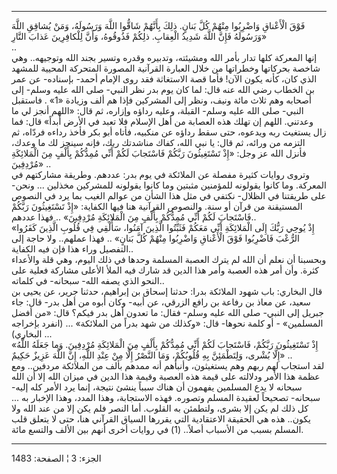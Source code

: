 ------------------------------------------------------------------------

فَوْقَ الْأَعْناقِ وَاضْرِبُوا مِنْهُمْ كُلَّ بَنانٍ. ذلِكَ بِأَنَّهُمْ شَاقُّوا اللَّهَ وَرَسُولَهُ، وَمَنْ يُشاقِقِ
اللَّهَ وَرَسُولَهُ فَإِنَّ اللَّهَ شَدِيدُ الْعِقابِ. ذلِكُمْ فَذُوقُوهُ، وَأَنَّ لِلْكافِرِينَ عَذابَ
النَّارِ»  
..  
إنها المعركة كلها تدار بأمر الله ومشيئته، وتدبيره وقدره وتسير بجند الله
وتوجيهه.. وهي شاخصة بحركاتها وخطراتها من خلال العبارة القرآنية المصورة
المتحركة المحيية للمشهد الذي كان، كأنه يكون الآن! فأما قصة الاستغاثة فقد
روى الإمام أحمد- بإسناده- عن عمر بن الخطاب رضي الله عنه قال: لما كان يوم
بدر نظر النبي- صلى الله عليه وسلم- إلى أصحابه وهم ثلاث مائة ونيف، ونظر
إلى المشركين فإذا هم ألف وزيادة «1» . فاستقبل النبي- صلى الله عليه وسلم-
القبلة، وعليه رداؤه وإزاره، ثم قال: «اللهم أنجز لي ما وعدتني. اللهم إن
تهلك هذه العصابة من أهل الإسلام فلا تعبد في الأرض أبداً» قال: فما زال
يستغيث ربه ويدعوه، حتى سقط رداؤه عن منكبيه، فأتاه أبو بكر فأخذ رداءه
فردّاه، ثم التزمه من ورائه، ثم قال: يا نبي الله، كفاك مناشدتك ربك، فإنه
سينجز لك ما وعدك، فأنزل الله عز وجل: «إِذْ تَسْتَغِيثُونَ رَبَّكُمْ فَاسْتَجابَ لَكُمْ أَنِّي
مُمِدُّكُمْ بِأَلْفٍ مِنَ الْمَلائِكَةِ مُرْدِفِينَ» ..  
وتروى روايات كثيرة مفصلة عن الملائكة في يوم بدر: عددهم. وطريقة مشاركتهم
في المعركة. وما كانوا يقولونه للمؤمنين مثبتين وما كانوا يقولونه للمشركين
مخذلين ... ونحن- على طريقتنا في الظلال- نكتفي في مثل هذا الشأن من عوالم
الغيب بما يرد في النصوص المستيقنة من قرآن أو سنة. والنصوص القرآنية هنا
فيها الكفاية: «إِذْ تَسْتَغِيثُونَ رَبَّكُمْ فَاسْتَجابَ لَكُمْ أَنِّي مُمِدُّكُمْ بِأَلْفٍ مِنَ الْمَلائِكَةِ
مُرْدِفِينَ» .. فهذا عددهم..  
«إِذْ يُوحِي رَبُّكَ إِلَى الْمَلائِكَةِ أَنِّي مَعَكُمْ فَثَبِّتُوا الَّذِينَ آمَنُوا، سَأُلْقِي فِي قُلُوبِ
الَّذِينَ كَفَرُوا الرُّعْبَ فَاضْرِبُوا فَوْقَ الْأَعْناقِ وَاضْرِبُوا مِنْهُمْ كُلَّ بَنانٍ» .. فهذا
عملهم.. ولا حاجة إلى التفصيل وراء هذا فإن فيه الكفاية..  
وبحسبنا أن نعلم أن الله لم يترك العصبة المسلمة وحدها في ذلك اليوم، وهي
قلة والأعداء كثرة. وأن أمر هذه العصبة وأمر هذا الدين قد شارك فيه الملأ
الأعلى مشاركة فعلية على النحو الذي يصفه الله- سبحانه- في كلماته..  
قال البخاري: باب شهود الملائكة بدرا: حدثنا إسحاق بن إبراهيم، حدثنا جرير،
عن يحيى بن سعيد، عن معاذ بن رفاعة بن رافع الزرقي، عن أبيه- وكان أبوه من
أهل بدر- قال: جاء جبريل إلى النبي- صلى الله عليه وسلم- فقال: ما تعدون
أهل بدر فيكم؟ قال: «من أفضل المسلمين» - أو كلمة نحوها- قال: «وكذلك من
شهد بدراً من الملائكة» ... (انفرد بإخراجه البخاري) ...  
«إِذْ تَسْتَغِيثُونَ رَبَّكُمْ، فَاسْتَجابَ لَكُمْ أَنِّي مُمِدُّكُمْ بِأَلْفٍ مِنَ الْمَلائِكَةِ مُرْدِفِينَ. وَما
جَعَلَهُ اللَّهُ إِلَّا بُشْرى، وَلِتَطْمَئِنَّ بِهِ قُلُوبُكُمْ، وَمَا النَّصْرُ إِلَّا مِنْ عِنْدِ اللَّهِ، إِنَّ
اللَّهَ عَزِيزٌ حَكِيمٌ» ..  
لقد استجاب لهم ربهم وهم يستغيثون، وأنبأهم أنه ممدهم بألف من الملائكة
مردفين.. ومع عظمة هذا الأمر ودلالته على قيمة هذه العصبة وقيمة هذا الدين
في ميزان الله إلا أن الله سبحانه لا يدع المسلمين يفهمون أن هناك سبباً
ينشئ نتيجة، إنما يرد الأمر كله إليه- سبحانه- تصحيحاً لعقيدة المسلم
وتصوره. فهذه الاستجابة، وهذا المدد، وهذا الإخبار به ... كل ذلك لم يكن
إلا بشرى، ولتطمئن به القلوب. أما النصر فلم يكن إلا من عند الله ولا
يكون.. هذه هي الحقيقة الاعتقادية التي يقررها السياق القرآني هنا، حتى لا
يتعلق قلب المسلم بسبب من الأسباب أصلاً.. (1) في روايات أخرى أنهم بين
الألف والتسع مائة.

------------------------------------------------------------------------

الجزء: 3 ¦ الصفحة: 1483
